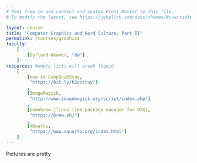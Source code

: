```yaml
---
# Feel free to add content and custom Front Matter to this file.
# To modify the layout, see https://jekyllrb.com/docs/themes/#overriding-theme-defaults

layout: course
title: "Computer Graphics and Nerd Culture, Part II"
permalink: /courses/graphics
faculty:
    [
        [Dyrland-Weaver, "dw"]
    ]
resources: #empty lists will break liquid
    [
        [How to CompSci@Stuy,
         "https://bit.ly/h2csstuy"]
        ,
        [ImageMagick,
         "http://www.imagemagick.org/script/index.php"]
        ,
        [Homebrew (linux-like package manager for OSX),
         "https://brew.sh/"]
        ,
        [XQuartz,
         "https://www.xquartz.org/index.html"]
    ]
---
```


Pictures are pretty
